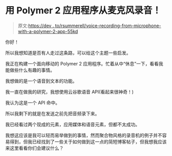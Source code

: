 # 用 Polymer 2 应用程序从麦克风录音！

> 原文:[https://dev . to/rsummerell/voice-recording-from-microphone-with-a-polymer-2-app-55kd](https://dev.to/rsummerell/voice-recording-from-microphone-with-a-polymer-2-app-55kd)

你好！

所以我想知道是否有人走过这条路，可以给这个主题一些启发。

我正在构建一个面向移动的 Polymer 2 应用程序。忙着从中“休息”一下，看看我能做些什么有趣的事情。

我想做的是一个语音到文本的功能。

我一直在做我的研究，我想使用云谷歌语音 API(看起来很神奇！)

我认为这是一个 API 命中。

所以我剩下的就是在发送之前先把音频录下来。

我已经看过两个现成的元素，应用媒体和语音元素，但都不太成功。

我想这应该是我可以轻而易举做到的事情，然而聚合物风格的录音机的例子并不容易得到，但我已经找到了一些关于如何做到这一点的简短博客帖子，但我想我应该来这里看看你们会建议什么？